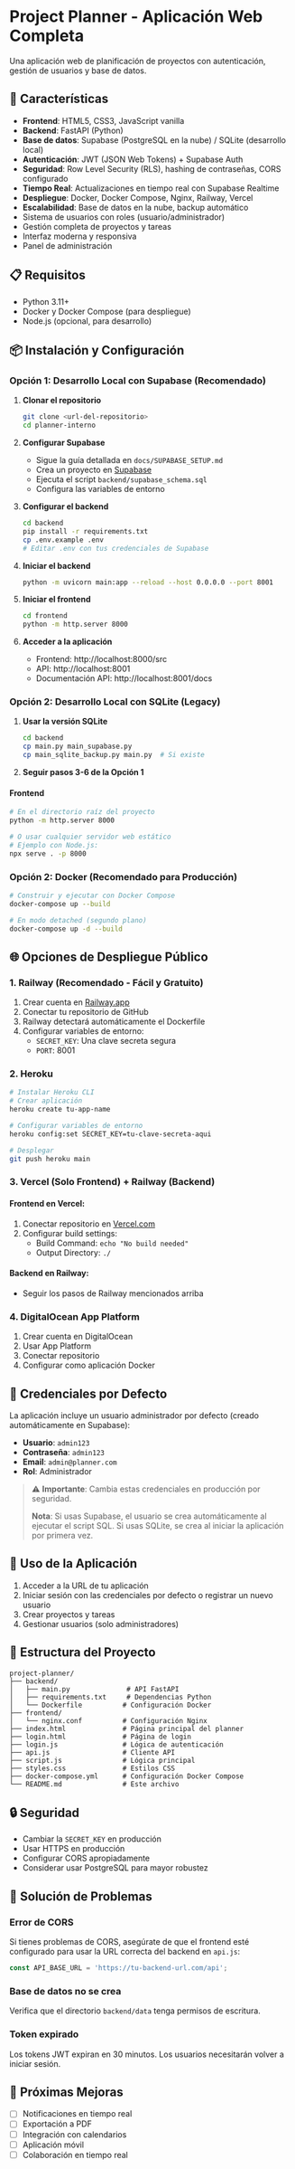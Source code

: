 # Project Planner - Aplicación Web Completa

Una aplicación web de planificación de proyectos con autenticación, gestión de usuarios y base de datos.

## 🚀 Características

- **Frontend**: HTML5, CSS3, JavaScript vanilla
- **Backend**: FastAPI (Python)
- **Base de datos**: Supabase (PostgreSQL en la nube) / SQLite (desarrollo local)
- **Autenticación**: JWT (JSON Web Tokens) + Supabase Auth
- **Seguridad**: Row Level Security (RLS), hashing de contraseñas, CORS configurado
- **Tiempo Real**: Actualizaciones en tiempo real con Supabase Realtime
- **Despliegue**: Docker, Docker Compose, Nginx, Railway, Vercel
- **Escalabilidad**: Base de datos en la nube, backup automático
- Sistema de usuarios con roles (usuario/administrador)
- Gestión completa de proyectos y tareas
- Interfaz moderna y responsiva
- Panel de administración

## 📋 Requisitos

- Python 3.11+
- Docker y Docker Compose (para despliegue)
- Node.js (opcional, para desarrollo)

## 📦 Instalación y Configuración

### Opción 1: Desarrollo Local con Supabase (Recomendado)

1. **Clonar el repositorio**
   ```bash
   git clone <url-del-repositorio>
   cd planner-interno
   ```

2. **Configurar Supabase**
   - Sigue la guía detallada en `docs/SUPABASE_SETUP.md`
   - Crea un proyecto en [Supabase](https://supabase.com)
   - Ejecuta el script `backend/supabase_schema.sql`
   - Configura las variables de entorno

3. **Configurar el backend**
   ```bash
   cd backend
   pip install -r requirements.txt
   cp .env.example .env
   # Editar .env con tus credenciales de Supabase
   ```

4. **Iniciar el backend**
   ```bash
   python -m uvicorn main:app --reload --host 0.0.0.0 --port 8001
   ```

5. **Iniciar el frontend**
   ```bash
   cd frontend
   python -m http.server 8000
   ```

6. **Acceder a la aplicación**
   - Frontend: http://localhost:8000/src
   - API: http://localhost:8001
   - Documentación API: http://localhost:8001/docs

### Opción 2: Desarrollo Local con SQLite (Legacy)

1. **Usar la versión SQLite**
   ```bash
   cd backend
   cp main.py main_supabase.py
   cp main_sqlite_backup.py main.py  # Si existe
   ```

2. **Seguir pasos 3-6 de la Opción 1**

#### Frontend
```bash
# En el directorio raíz del proyecto
python -m http.server 8000

# O usar cualquier servidor web estático
# Ejemplo con Node.js:
npx serve . -p 8000
```

### Opción 2: Docker (Recomendado para Producción)

```bash
# Construir y ejecutar con Docker Compose
docker-compose up --build

# En modo detached (segundo plano)
docker-compose up -d --build
```

## 🌐 Opciones de Despliegue Público

### 1. Railway (Recomendado - Fácil y Gratuito)

1. Crear cuenta en [Railway.app](https://railway.app)
2. Conectar tu repositorio de GitHub
3. Railway detectará automáticamente el Dockerfile
4. Configurar variables de entorno:
   - `SECRET_KEY`: Una clave secreta segura
   - `PORT`: 8001

### 2. Heroku

```bash
# Instalar Heroku CLI
# Crear aplicación
heroku create tu-app-name

# Configurar variables de entorno
heroku config:set SECRET_KEY=tu-clave-secreta-aqui

# Desplegar
git push heroku main
```

### 3. Vercel (Solo Frontend) + Railway (Backend)

#### Frontend en Vercel:
1. Conectar repositorio en [Vercel.com](https://vercel.com)
2. Configurar build settings:
   - Build Command: `echo "No build needed"`
   - Output Directory: `./`

#### Backend en Railway:
- Seguir los pasos de Railway mencionados arriba

### 4. DigitalOcean App Platform

1. Crear cuenta en DigitalOcean
2. Usar App Platform
3. Conectar repositorio
4. Configurar como aplicación Docker

## 🔐 Credenciales por Defecto

La aplicación incluye un usuario administrador por defecto (creado automáticamente en Supabase):

- **Usuario**: `admin123`
- **Contraseña**: `admin123`
- **Email**: `admin@planner.com`
- **Rol**: Administrador

> ⚠️ **Importante**: Cambia estas credenciales en producción por seguridad.
> 
> **Nota**: Si usas Supabase, el usuario se crea automáticamente al ejecutar el script SQL. Si usas SQLite, se crea al iniciar la aplicación por primera vez.

## 📱 Uso de la Aplicación

1. Acceder a la URL de tu aplicación
2. Iniciar sesión con las credenciales por defecto o registrar un nuevo usuario
3. Crear proyectos y tareas
4. Gestionar usuarios (solo administradores)

## 🔧 Estructura del Proyecto

```
project-planner/
├── backend/
│   ├── main.py              # API FastAPI
│   ├── requirements.txt     # Dependencias Python
│   └── Dockerfile          # Configuración Docker
├── frontend/
│   └── nginx.conf          # Configuración Nginx
├── index.html              # Página principal del planner
├── login.html              # Página de login
├── login.js                # Lógica de autenticación
├── api.js                  # Cliente API
├── script.js               # Lógica principal
├── styles.css              # Estilos CSS
├── docker-compose.yml      # Configuración Docker Compose
└── README.md               # Este archivo
```

## 🔒 Seguridad

- Cambiar la `SECRET_KEY` en producción
- Usar HTTPS en producción
- Configurar CORS apropiadamente
- Considerar usar PostgreSQL para mayor robustez

## 🐛 Solución de Problemas

### Error de CORS
Si tienes problemas de CORS, asegúrate de que el frontend esté configurado para usar la URL correcta del backend en `api.js`:

```javascript
const API_BASE_URL = 'https://tu-backend-url.com/api';
```

### Base de datos no se crea
Verifica que el directorio `backend/data` tenga permisos de escritura.

### Token expirado
Los tokens JWT expiran en 30 minutos. Los usuarios necesitarán volver a iniciar sesión.

## 🎯 Próximas Mejoras

- [ ] Notificaciones en tiempo real
- [ ] Exportación a PDF
- [ ] Integración con calendarios
- [ ] Aplicación móvil
- [ ] Colaboración en tiempo real